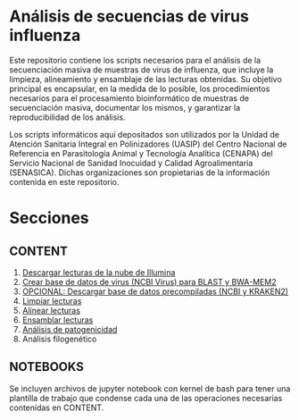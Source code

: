 # Análisis de secuencias de virus influenza
Este repositorio contiene los scripts necesarios para el análisis de la secuenciación masiva de muestras de virus de influenza, que incluye la limpieza, alineamiento y ensamblaje de las lecturas obtenidas. Su objetivo principal es encapsular, en la medida de lo posible, los procedimientos necesarios para el procesamiento bioinformático de muestras de secuenciación masiva, documentar los mismos, y garantizar la reproducibilidad de los análisis.  

Los scripts informáticos aquí depositados son utilizados por la Unidad de Atención Sanitaria Integral en Polinizadores (UASIP) del Centro Nacional de Referencia en Parasitología Animal y Tecnología Analítica (CENAPA) del Servicio Nacional de Sanidad Inocuidad y Calidad Agroalimentaria (SENASICA). Dichas organizaciones son propietarias de la información contenida en este repositorio.

# Secciones

## CONTENT
1. [Descargar lecturas de la nube de Illumina](https://github.com/Procedimientos-UASIP/analisis_influenza/blob/main/CONTENT/01_descargar_datos_secuenciacion_illumina.md)
2. [Crear base de datos de virus (NCBI Virus) para BLAST y BWA-MEM2](https://github.com/Procedimientos-UASIP/analisis_influenza/blob/main/CONTENT/02_creaci%C3%B3n_base_de_datos.md)
3. [OPCIONAL: Descargar base de datos precompiladas (NCBI y KRAKEN2)](https://github.com/Procedimientos-UASIP/analisis_influenza/blob/main/CONTENT/02-op_descargar_base_de_datos.md)
4. [Limpiar lecturas](https://github.com/Procedimientos-UASIP/analisis_influenza/blob/main/CONTENT/03_limpieza_lecturas.md)
5. [Alinear lecturas](https://github.com/Procedimientos-UASIP/analisis_influenza/blob/main/CONTENT/04_alineamientos.md)
6. [Ensamblar lecturas](https://github.com/Procedimientos-UASIP/analisis_influenza/blob/main/CONTENT/05_ensambles.md)
7. [Análisis de patogenicidad](https://github.com/Procedimientos-UASIP/analisis_influenza/blob/main/CONTENT/06_subtipos_y_patogenicidad.md)
8. Análisis filogenético

## NOTEBOOKS

Se incluyen archivos de jupyter notebook con kernel de bash para tener una plantilla de trabajo que condense cada una de las operaciones necesarias contenidas en CONTENT.